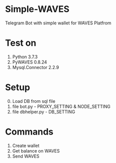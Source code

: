 # Simple-WAVES
Telegram Bot with simple wallet for WAVES Platfrom

# Test on
1. Python 3.7.3
2. PyWAVES 0.8.24
3. Mysql.Connector 2.2.9

# Setup
0. Load DB from sql file
1. file bot.py - PROXY_SETTING & NODE_SETTING
2. file dbhelper.py - DB_SETTING

# Commands
1. Create wallet
2. Get balance on WAVES
3. Send WAVES 
